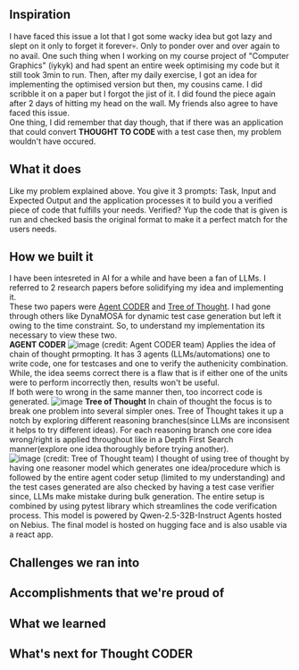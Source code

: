 ## Inspiration
I have faced this issue a lot that I got some wacky idea but got lazy and slept on it only to forget it forever💀. Only to ponder over and over again to no avail. One such thing when I working on my course project of "Computer Graphics" (iykyk) and had spent an entire week optimising my code but it still took 3min to run. Then, after my daily exercise, I got an idea for implementing the optimised version but then, my cousins came. I did scribble it on a paper but I forgot the jist of it. I did found the piece again after 2 days of hitting my head on the wall. My friends also agree to have faced this issue.<br>
One thing, I did remember that day though, that if there was an application that could convert <b>THOUGHT TO CODE </b> with a test case then, my problem wouldn't have occured.
## What it does
Like my problem explained above. You give it 3 prompts: Task, Input and Expected Output and the application processes it to build you a verified piece of code that fulfills your needs. Verified? Yup the code that is given is run and checked basis the original format to make it a perfect match for the users needs.
## How we built it
I have been intesreted in AI for a while and have been a fan of LLMs. I referred to 2 research papers before solidifying my idea and implementing it.<br>
These two papers were [Agent CODER](https://arxiv.org/html/2312.13010v2) and [Tree of Thought](https://arxiv.org/abs/2305.10601). I had gone through others like DynaMOSA for dynamic test case generation but left it owing to the time constraint. So, to understand my implementation its necessary to view these two.<br>
<B>AGENT CODER</B>
![image](https://github.com/user-attachments/assets/cc009d38-a2db-4453-aaac-1f4341045560) (credit: Agent CODER team)
Applies the idea of chain of thought prmopting. It has 3 agents (LLMs/automations) one to write code, one for testcases and one to verify the authenicity combination. While, the idea seems correct there is a flaw that is if either one of the units were to perform incorrectly then, results won't be useful.<br>
If both were to wrong in the same manner then, too incorrect code is generated.
![image](https://github.com/user-attachments/assets/f6e13e69-9cb9-4c0d-996a-d3ca87d9e3f3)
<B> Tree of Thought</B>
In chain of thought the focus is to break one problem into several simpler ones. Tree of Thought takes it up a notch by exploring different reasoning branches(since LLMs are inconsisent it helps to try different ideas). For each reasoning branch one core idea wrong/right is applied throughout like in a Depth First Search manner(explore one idea thoroughly before trying another).<br>
![image](https://github.com/user-attachments/assets/f2c0271e-52a8-425d-aac4-9728d1de2555) (credit: Tree of Thought team)
I thought of using tree of thought by having one reasoner model which generates one idea/procedure which is followed by the entire agent coder setup (limited to my understanding) and the test cases generated are also checked by having a test case verifier since, LLMs make mistake during bulk generation. The entire setup is combined by using pytest library which streamlines the code verification process. This model is powered by Qwen-2.5-32B-Instruct Agents hosted on Nebius. The final model is hosted on hugging face and is also usable via a react app.

## Challenges we ran into



## Accomplishments that we're proud of

## What we learned

## What's next for Thought CODER
